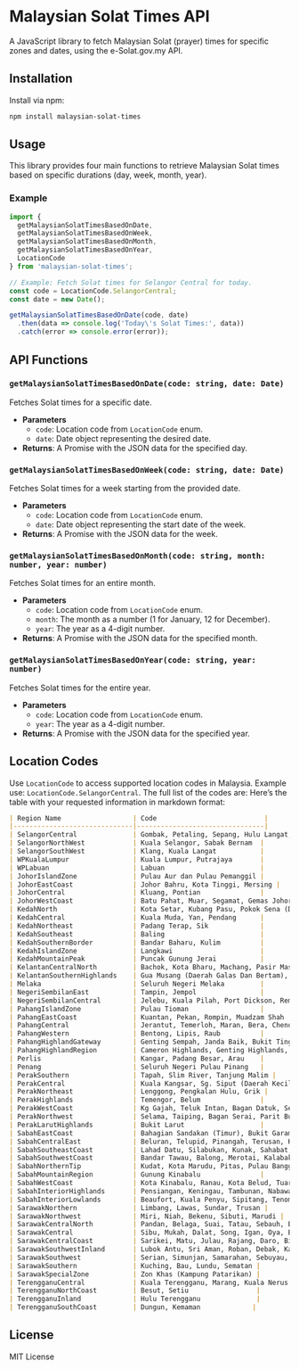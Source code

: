 # Malaysian Solat Times API

A JavaScript library to fetch Malaysian Solat (prayer) times for specific zones and dates, using the e-Solat.gov.my API.

## Installation

Install via npm:

```bash
npm install malaysian-solat-times
```

## Usage

This library provides four main functions to retrieve Malaysian Solat times based on specific durations (day, week, month, year). 
<!-- It also includes a helper function (currently a placeholder) to calculate Solat times based on location coordinates. -->

### Example

```javascript
import {
  getMalaysianSolatTimesBasedOnDate,
  getMalaysianSolatTimesBasedOnWeek,
  getMalaysianSolatTimesBasedOnMonth,
  getMalaysianSolatTimesBasedOnYear,
  LocationCode
} from 'malaysian-solat-times';

// Example: Fetch Solat times for Selangor Central for today.
const code = LocationCode.SelangorCentral;
const date = new Date();

getMalaysianSolatTimesBasedOnDate(code, date)
  .then(data => console.log('Today\'s Solat Times:', data))
  .catch(error => console.error(error));
```

## API Functions

### `getMalaysianSolatTimesBasedOnDate(code: string, date: Date)`

Fetches Solat times for a specific date.

- **Parameters**
  - `code`: Location code from `LocationCode` enum.
  - `date`: Date object representing the desired date.
- **Returns**: A Promise with the JSON data for the specified day.

### `getMalaysianSolatTimesBasedOnWeek(code: string, date: Date)`

Fetches Solat times for a week starting from the provided date.

- **Parameters**
  - `code`: Location code from `LocationCode` enum.
  - `date`: Date object representing the start date of the week.
- **Returns**: A Promise with the JSON data for the week.

### `getMalaysianSolatTimesBasedOnMonth(code: string, month: number, year: number)`

Fetches Solat times for an entire month.

- **Parameters**
  - `code`: Location code from `LocationCode` enum.
  - `month`: The month as a number (1 for January, 12 for December).
  - `year`: The year as a 4-digit number.
- **Returns**: A Promise with the JSON data for the specified month.

### `getMalaysianSolatTimesBasedOnYear(code: string, year: number)`

Fetches Solat times for the entire year.

- **Parameters**
  - `code`: Location code from `LocationCode` enum.
  - `year`: The year as a 4-digit number.
- **Returns**: A Promise with the JSON data for the specified year.

<!-- ### `calculateTodaySolatTimesBasedOnLocation(latitude: string, longitude: string, date: Date)`

*Currently a placeholder function.* It’s intended to calculate Solat times based on geographic coordinates and date. -->

## Location Codes

Use `LocationCode` to access supported location codes in Malaysia. Example use: `LocationCode.SelangorCentral`. The full list of the codes are:
Here’s the table with your requested information in markdown format:

```markdown
| Region Name                  | Code                           |
|------------------------------|--------------------------------|
| SelangorCentral              | Gombak, Petaling, Sepang, Hulu Langat, Hulu Selangor, S.Alam |
| SelangorNorthWest            | Kuala Selangor, Sabak Bernam  |
| SelangorSouthWest            | Klang, Kuala Langat           |
| WPKualaLumpur                | Kuala Lumpur, Putrajaya       |
| WPLabuan                     | Labuan                        |
| JohorIslandZone              | Pulau Aur dan Pulau Pemanggil |
| JohorEastCoast               | Johor Bahru, Kota Tinggi, Mersing |
| JohorCentral                 | Kluang, Pontian               |
| JohorWestCoast               | Batu Pahat, Muar, Segamat, Gemas Johor |
| KedahNorth                   | Kota Setar, Kubang Pasu, Pokok Sena (Daerah Kecil) |
| KedahCentral                 | Kuala Muda, Yan, Pendang      |
| KedahNortheast               | Padang Terap, Sik             |
| KedahSoutheast               | Baling                        |
| KedahSouthernBorder          | Bandar Baharu, Kulim          |
| KedahIslandZone              | Langkawi                      |
| KedahMountainPeak            | Puncak Gunung Jerai           |
| KelantanCentralNorth         | Bachok, Kota Bharu, Machang, Pasir Mas, Pasir Puteh, Tanah Merah, Tumpat, Kuala Krai, Mukim Chiku |
| KelantanSouthernHighlands    | Gua Musang (Daerah Galas Dan Bertam), Jeli |
| Melaka                       | Seluruh Negeri Melaka         |
| NegeriSembilanEast           | Tampin, Jempol                |
| NegeriSembilanCentral        | Jelebu, Kuala Pilah, Port Dickson, Rembau, Seremban |
| PahangIslandZone             | Pulau Tioman                  |
| PahangEastCoast              | Kuantan, Pekan, Rompin, Muadzam Shah |
| PahangCentral                | Jerantut, Temerloh, Maran, Bera, Chenor, Jengka |
| PahangWestern                | Bentong, Lipis, Raub          |
| PahangHighlandGateway        | Genting Sempah, Janda Baik, Bukit Tinggi |
| PahangHighlandRegion         | Cameron Highlands, Genting Highlands, Bukit Fraser |
| Perlis                       | Kangar, Padang Besar, Arau    |
| Penang                       | Seluruh Negeri Pulau Pinang   |
| PerakSouthern                | Tapah, Slim River, Tanjung Malim |
| PerakCentral                 | Kuala Kangsar, Sg. Siput (Daerah Kecil), Ipoh, Batu Gajah, Kampar |
| PerakNortheast               | Lenggong, Pengkalan Hulu, Grik |
| PerakHighlands               | Temengor, Belum               |
| PerakWestCoast               | Kg Gajah, Teluk Intan, Bagan Datuk, Seri Iskandar, Beruas, Parit, Lumut, Sitiawan, Pulau Pangkor |
| PerakNorthwest               | Selama, Taiping, Bagan Serai, Parit Buntar |
| PerakLarutHighlands          | Bukit Larut                   |
| SabahEastCoast               | Bahagian Sandakan (Timur), Bukit Garam, Semawang, Temanggong, Tambisan, Bandar Sandakan, Sukau |
| SabahCentralEast             | Beluran, Telupid, Pinangah, Terusan, Kuamut, Bahagian Sandakan (Barat) |
| SabahSoutheastCoast          | Lahad Datu, Silabukan, Kunak, Sahabat, Semporna, Tungku, Bahagian Tawau (Timur) |
| SabahSouthwestCoast          | Bandar Tawau, Balong, Merotai, Kalabakan, Bahagian Tawau (Barat) |
| SabahNorthernTip             | Kudat, Kota Marudu, Pitas, Pulau Banggi, Bahagian Kudat |
| SabahMountainRegion          | Gunung Kinabalu               |
| SabahWestCoast               | Kota Kinabalu, Ranau, Kota Belud, Tuaran, Penampang, Papar, Putatan, Bahagian Pantai Barat |
| SabahInteriorHighlands       | Pensiangan, Keningau, Tambunan, Nabawan, Bahagian Pendalaman (Atas) |
| SabahInteriorLowlands        | Beaufort, Kuala Penyu, Sipitang, Tenom, Long Pa Sia, Membakut, Weston, Bahagian Pendalaman (Bawah) |
| SarawakNorthern              | Limbang, Lawas, Sundar, Trusan |
| SarawakNorthwest             | Miri, Niah, Bekenu, Sibuti, Marudi |
| SarawakCentralNorth          | Pandan, Belaga, Suai, Tatau, Sebauh, Bintulu |
| SarawakCentral               | Sibu, Mukah, Dalat, Song, Igan, Oya, Balingian, Kanowit, Kapit |
| SarawakCentralCoast          | Sarikei, Matu, Julau, Rajang, Daro, Bintangor, Belawai |
| SarawakSouthwestInland       | Lubok Antu, Sri Aman, Roban, Debak, Kabong, Lingga, Engkelili, Betong, Spaoh, Pusa, Saratok |
| SarawakSouthwest             | Serian, Simunjan, Samarahan, Sebuyau, Meludam |
| SarawakSouthern              | Kuching, Bau, Lundu, Sematan |
| SarawakSpecialZone           | Zon Khas (Kampung Patarikan) |
| TerengganuCentral            | Kuala Terengganu, Marang, Kuala Nerus |
| TerengganuNorthCoast         | Besut, Setiu                 |
| TerengganuInland             | Hulu Terengganu              |
| TerengganuSouthCoast         | Dungun, Kemaman             |
```
<!-- ### Selangor
SelangorCentral - Gombak, Petaling, Sepang, Hulu Langat, Hulu Selangor, S.Alam
SelangorNorthWest - Kuala Selangor, Sabak Bernam
SelangorSouthWest - Klang, Kuala Langat

### Wilayah Persekutuan
WPKualaLumpur - Kuala Lumpur, Putrajaya
WPLabuan - Labuan

### Johor
JohorIslandZone - Pulau Aur dan Pulau Pemanggil
JohorEastCoast - Johor Bahru, Kota Tinggi, Mersing
JohorCentral - Kluang, Pontian
JohorWestCoast - Batu Pahat, Muar, Segamat, Gemas Johor

### Kedah
KedahNorth - Kota Setar, Kubang Pasu, Pokok Sena (Daerah Kecil)
KedahCentral - Kuala Muda, Yan, Pendang
KedahNortheast - Padang Terap, Sik
KedahSoutheast - Baling
KedahSouthernBorder - Bandar Baharu, Kulim
KedahIslandZone - Langkawi
KedahMountainPeak - Puncak Gunung Jerai

### Kelantan
KelantanCentralNorth - Bachok, Kota Bharu, Machang, Pasir Mas, Pasir Puteh, Tanah Merah, Tumpat, Kuala Krai, Mukim Chiku
KelantanSouthernHighlands - Gua Musang (Daerah Galas Dan Bertam), Jeli

### Melaka
Melaka - Seluruh Negeri Melaka

### Negeri Sembilan
NegeriSembilanEast - Tampin, Jempol
NegeriSembilanCentral - Jelebu, Kuala Pilah, Port Dickson, Rembau, Seremban

### Pahang
PahangIslandZone - Pulau Tioman
PahangEastCoast - Kuantan, Pekan, Rompin, Muadzam Shah
PahangCentral - Jerantut, Temerloh, Maran, Bera, Chenor, Jengka
PahangWestern - Bentong, Lipis, Raub
PahangHighlandGateway - Genting Sempah, Janda Baik, Bukit Tinggi
PahangHighlandRegion - Cameron Highlands, Genting Higlands, Bukit Fraser

### Perlis
Perlis - Kangar, Padang Besar, Arau

### Pulau Pinang
Penang - Seluruh Negeri Pulau Pinang

### Perak
PerakSouthern - Tapah, Slim River, Tanjung Malim
PerakCentral - Kuala Kangsar, Sg. Siput (Daerah Kecil), Ipoh, Batu Gajah, Kampar
PerakNortheast - Lenggong, Pengkalan Hulu, Grik
PerakHighlands - Temengor, Belum
PerakWestCoast - Kg Gajah, Teluk Intan, Bagan Datuk, Seri Iskandar, Beruas, Parit, Lumut, Sitiawan, Pulau Pangkor
PerakNorthwest - Selama, Taiping, Bagan Serai, Parit Buntar
PerakLarutHighlands - Bukit Larut

### Sabah
SabahEastCoast - Bahagian Sandakan (Timur), Bukit Garam, Semawang, Temanggong, Tambisan, Bandar Sandakan, Sukau
SabahCentralEast - Beluran, Telupid, Pinangah, Terusan, Kuamut, Bahagian Sandakan (Barat)
SabahSoutheastCoast - Lahad Datu, Silabukan, Kunak, Sahabat, Semporna, Tungku, Bahagian Tawau (Timur)
SabahSouthwestCoast - Bandar Tawau, Balong, Merotai, Kalabakan, Bahagian Tawau (Barat)
SabahNorthernTip - Kudat, Kota Marudu, Pitas, Pulau Banggi, Bahagian Kudat
SabahMountainRegion - Gunung Kinabalu
SabahWestCoast - Kota Kinabalu, Ranau, Kota Belud, Tuaran, Penampang, Papar, Putatan, Bahagian Pantai Barat
SabahInteriorHighlands - Pensiangan, Keningau, Tambunan, Nabawan, Bahagian Pendalaman (Atas)
SabahInteriorLowlands - Beaufort, Kuala Penyu, Sipitang, Tenom, Long Pa Sia, Membakut, Weston, Bahagian Pendalaman (Bawah)

### Sarawak
SarawakNorthern - Limbang, Lawas, Sundar, Trusan
SarawakNorthwest - Miri, Niah, Bekenu, Sibuti, Marudi
SarawakCentralNorth - Pandan, Belaga, Suai, Tatau, Sebauh, Bintulu
SarawakCentral - Sibu, Mukah, Dalat, Song, Igan, Oya, Balingian, Kanowit, Kapit
SarawakCentralCoast - Sarikei, Matu, Julau, Rajang, Daro, Bintangor, Belawai
SarawakSouthwestInland - Lubok Antu, Sri Aman, Roban, Debak, Kabong, Lingga, Engkelili, Betong, Spaoh, Pusa, Saratok
SarawakSouthwest - Serian, Simunjan, Samarahan, Sebuyau, Meludam
SarawakSouthern - Kuching, Bau, Lundu, Sematan
SarawakSpecialZone - Zon Khas (Kampung Patarikan)

### Terengganu
TerengganuCentral - Kuala Terengganu, Marang, Kuala Nerus
TerengganuNorthCoast - Besut, Setiu
TerengganuInland - Hulu Terengganu
TerengganuSouthCoast - Dungun, Kemaman -->


## License

MIT License